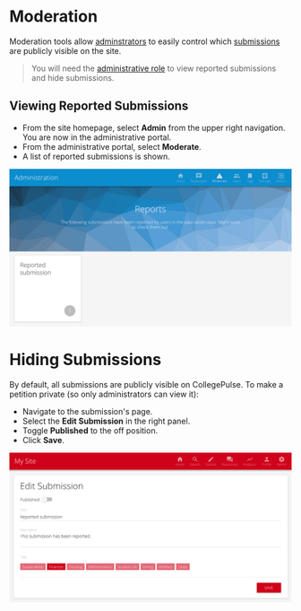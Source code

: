 # Moderation

Moderation tools allow [adminstrators](user_management.md) to easily control which [submissions](submissions.md) are publicly visible on the site.

> You will need the [administrative role](user_management.md) to view reported submissions and hide submissions.

## Viewing Reported Submissions

 * From the site homepage, select **Admin** from the upper right navigation. You are now in the administrative portal.
 * From the administrative portal, select **Moderate**.
 * A list of reported submissions is shown.

![Moderation page](../img/moderation_page.png)

# Hiding Submissions

By default, all submissions are publicly visible on CollegePulse. To make a petition private (so only administrators can view it):

 * Navigate to the submission's page.
 * Select the **Edit Submission** in the right panel.
 * Toggle **Published** to the off position.
 * Click **Save**.

![Edit Reported Submission](../img/edit_reported_submission.png)
